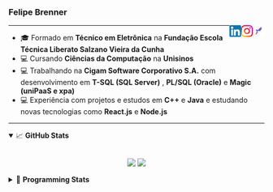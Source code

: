 <h3>Felipe Brenner</h3>

<a href="https://app.rocketseat.com.br/me/felipe-de-oliveira-brenner-conta-ignite" target="_blank" rel="nofollow"><img align="right" width="23rem" src="./assets/rocketseat.png" alt="Rocketseat: @felipe-de-oliveira-brenner-conta-ignite"/></a>
<a href="https://www.instagram.com/felipeobrenner/" target="_blank" rel="nofollow"><img align="right" width="23rem" src="./assets/instagram.png" alt="Instagram: @felipeobrenner"/></a>
<a href="https://www.linkedin.com/in/felipe-de-oliveira-brenner/" target="_blank" rel="nofollow"><img align="right" width="23rem" src="./assets/linkedin.png" alt="LinkedIn: @felipe-de-oliveira-brenner"/></a>

---

- 🎓 Formado em **Técnico em Eletrônica** na **Fundação Escola Técnica Liberato Salzano Vieira da Cunha**
- 💻 Cursando **Ciências da Computação** na **Unisinos**
- 💻 Trabalhando na **Cigam Software Corporativo S.A.** com desenvolvimento em **T-SQL (SQL Server)** , **PL/SQL (Oracle)** e **Magic (uniPaaS e xpa)**
- 💻 Experiência com projetos e estudos em **C++** e **Java** e estudando novas tecnologias como **React.js** e **Node.js**

---

<details open>
  <summary>📈 <b>GitHub Stats</b></summary>
  <br>
  <p align="center">
  <img src="https://github-readme-stats.vercel.app/api?username=felipebrenner&show_icons=true&theme=dark"/>
  <img src="https://github-readme-stats.vercel.app/api/top-langs/?username=felipebrenner&layout=compact&theme=dark">
  </p>

</details>

<details>
  <summary>🤖 <b>Programming Stats</b></summary>
  <br/>

  <!--START_SECTION:waka-->
**🐱 My Github Data** 

> 🏆 354 Contributions in the Year 2021
 > 
> 📦 52.9 kB Used in Github's Storage 
 > 
> 🚫 Not Opted to Hire
 > 
> 📜 16 Public Repositories 
 > 
> 🔑 0 Private Repositories  
 > 
**I'm a Night 🦉** 

```text
🌞 Morning    33 commits     ██░░░░░░░░░░░░░░░░░░░░░░░   9.43% 
🌆 Daytime    88 commits     ██████░░░░░░░░░░░░░░░░░░░   25.14% 
🌃 Evening    207 commits    ██████████████░░░░░░░░░░░   59.14% 
🌙 Night      22 commits     █░░░░░░░░░░░░░░░░░░░░░░░░   6.29%

```
📅 **I'm Most Productive on Tuesday** 

```text
Monday       59 commits     ████░░░░░░░░░░░░░░░░░░░░░   16.86% 
Tuesday      81 commits     █████░░░░░░░░░░░░░░░░░░░░   23.14% 
Wednesday    30 commits     ██░░░░░░░░░░░░░░░░░░░░░░░   8.57% 
Thursday     39 commits     ██░░░░░░░░░░░░░░░░░░░░░░░   11.14% 
Friday       23 commits     █░░░░░░░░░░░░░░░░░░░░░░░░   6.57% 
Saturday     58 commits     ████░░░░░░░░░░░░░░░░░░░░░   16.57% 
Sunday       60 commits     ████░░░░░░░░░░░░░░░░░░░░░   17.14%

```


📊 **This Week I Spent My Time On** 

```text
💬 Programming Languages: 
TypeScript               6 hrs 57 mins       ████████░░░░░░░░░░░░░░░░░   35.07% 
JavaScript               6 hrs 35 mins       ████████░░░░░░░░░░░░░░░░░   33.29% 
Markdown                 3 hrs 39 mins       ████░░░░░░░░░░░░░░░░░░░░░   18.48% 
SQL                      52 mins             █░░░░░░░░░░░░░░░░░░░░░░░░   4.45% 
JSON                     46 mins             █░░░░░░░░░░░░░░░░░░░░░░░░   3.93%

🔥 Editors: 
VS Code                  19 hrs 48 mins      █████████████████████████   100.0%

```

**I Mostly Code in TypeScript** 

```text
TypeScript               5 repos             ████████░░░░░░░░░░░░░░░░░   33.33% 
Java                     3 repos             █████░░░░░░░░░░░░░░░░░░░░   20.0% 
CSS                      2 repos             ███░░░░░░░░░░░░░░░░░░░░░░   13.33% 
Assembly                 1 repo              █░░░░░░░░░░░░░░░░░░░░░░░░   6.67% 
HTML                     1 repo              █░░░░░░░░░░░░░░░░░░░░░░░░   6.67%

```



<!--END_SECTION:waka-->
</details>

